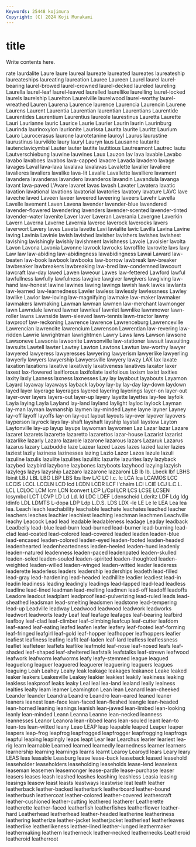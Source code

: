 ```yaml
---
Keywords: 25448 kojimura
Copyright: (C) 2024 Koji Murakami
---
```


# title

Write contents here.



rate
laurdalite Laure laure laureal laureate laureated laureates laureateship laureateships laureating
laureation Lauree Laureen Laurel laurel laurel-bearing laurel-browed laurel-crowned laurel-decked laureled
laureling Laurella laurel-leaf laurel-leaved laurelled laurellike laurelling laurel-locked laurels laurelship
Laurelton Laurelville laurelwood laurel-worthy laurel-wreathed Lauren Laurena Laurence laurence Laurencia
Laurencin Laurene Laurens Laurent Laurentia Laurentian laurentian Laurentians Laurentide Laurentides
Laurentium Laurentius laureole laurestinus Lauretta Laurette Lauri Laurianne lauric Laurice
Laurie Laurier Laurin laurin Laurinburg Laurinda laurinoxylon laurionite Laurissa Laurita
laurite Lauritz Laurium Lauro Laurocerasus laurone laurotetanine lauroyl Laurus laurustine
laurustinus laurvikite laury lauryl Lauryn laus Lausanne lautarite lautenclavicymbal Lauter
lauter lautite lautitious Lautreamont Lautrec lautu Lautverschiebung lauwine lauwines Laux
Lauzon lav lava lavable Lavabo lavabo lavaboes lavabos lava-capped lavacre
Lavada lavadero lavage lavages Laval lava-lava lavalava lavalavas Lavalette lavalier
lavaliere lavalieres lavaliers lavalike lava-lit Lavalle Lavallette lavalliere lavament lavandera
lavanderas lavandero lavanderos lavandin Lavandula lavanga lavant lava-paved L'Avare lavaret
lavas lavash Lavater Lavatera lavatic lavation lavational lavations lavatorial lavatories
lavatory lavature LAVC lave laveche laved Laveen laveer laveered laveering
laveers Lavehr Lavella Lavelle lavement Laven Lavena lavender lavender-blue lavendered
lavender-flowered lavendering lavenders lavender-scented lavender-tinted lavender-water lavenite Laver laver Laveran
Laverania Lavergne Laverkin Lavern Laverna Laverne Lavernia laveroc laverock laverocks
lavers laverwort Lavery laves Laveta lavette Lavi lavialite lavic Lavilla
Lavina Lavine laving Lavinia Lavinie lavish lavished lavisher lavishers lavishes
lavishest lavishing lavishingly lavishly lavishment lavishness Lavoie Lavoisier lavolta Lavon
Lavona Lavonia Lavonne lavrock lavrocks lavroffite lavrovite lavs lavy Law
law law-abiding law-abidingness lawabidingness Lawai Laward law-beaten law-book lawbook lawbooks
law-borrow lawbreak law-breaker lawbreaker lawbreakers lawbreaking law-bred law-condemned lawcourt lawcraft
law-day lawed Lawen laweour Lawes law-fettered Lawford lawful lawfullness lawfully
lawfulness lawgive lawgiver lawgivers lawgiving law-hand law-honest lawine lawines lawing
lawings lawish lawk lawks lawlants law-learned law-learnedness Lawler lawless lawlessly
lawlessness Lawley lawlike Lawlor law-loving law-magnifying lawmake law-maker lawmaker lawmakers
lawmaking Lawman lawman lawmen law-merchant lawmonger lawn Lawndale lawned lawner
lawnleaf lawnlet lawnlike lawnmower lawn-roller lawns Lawnside lawn-sleeved lawn-tennis lawn-tractor
lawny lawproof law-reckoning Lawrence lawrence Lawrenceburg Lawrenceville Lawrencian lawrencite lawrencium
Lawrenson Lawrentian law-revering law-ridden Lawrie lawrightman lawrightmen Lawry Laws laws
Lawson lawsone Lawsoneve Lawsonia lawsonite Lawsonville law-stationer lawsuit lawsuiting lawsuits
Lawtell lawter Lawtey Lawton Lawtons Lawtun law-worthy lawyer lawyered lawyeress
lawyeresses lawyering lawyerism lawyerlike lawyerling lawyerly lawyers lawyership Lawyersville lawyery
lawzy LAX lax laxate laxation laxations laxative laxatively laxativeness laxatives
laxator laxer laxest lax-flowered laxiflorous laxifoliate laxifolious laxism laxist laxities
laxity laxly Laxness laxness laxnesses Lay lay layabout layabouts Layamon
Layard layaway layaways layback layboy lay-by lay-day lay-down laydown layed
layer layerage layerages layered layering layerings layer-on layer-out layer-over layers
layers-out layer-up layery layette layettes lay-fee layfolk Layia laying Layla
Layland lay-land layland laylight layloc laylock Layman lay-man layman laymanship
laymen lay-minded Layne layne layner Layney lay-off layoff layoffs lay-on
lay-out layout layouts lay-over layover layovers layperson layrock lays lay-shaft
layshaft layship laystall laystow Layton Laytonville lay-up layup layups laywoman
laywomen Laz Lazar lazar Lazare lazaret lazarets lazarette lazaretto lazarettos
lazar-house Lazarist lazarist lazarlike lazarly Lazaro lazarole lazarone lazarous lazars
Lazaruk Lazarus lazarus lazary Lazbuddie laze Lazear lazed Lazes lazes
lazied lazier lazies laziest lazily laziness lazinesses lazing Lazio Lazor
Lazos lazule lazuli lazuline lazulis lazulite lazulites lazulitic lazurite lazurites
lazy lazyback lazybed lazybird lazybone lazybones lazyboots lazyhood lazying lazyish
lazylegs lazys lazyship Lazzaro lazzarone lazzaroni LB lb lb. Lbeck
lbf LBHS lbinit LBJ LBL LBO LBP LBS lbs lbw
L/C LC l.c. lc LCA lca LCAMOS LCC LCCIS LCCL
LCCLN LCD lcd LCDN LCDR LCF l'chaim LCI LCIE LCJ
L.C.L. LCL LCLOC LCM lcm LCN lconvert LCP L/Cpl LCR
LCS LCSE LCSEN lcsymbol LCT LCVP LD Ld Ld. ld
LDC LDEF Ldenscheid Lderitz LDF Ldg ldg ldinfo LDL LDMTS
L-dopa LDP Ldp L.D.S. LDS LDX -le LE Le le
LEA Lea lea lea. Leach leach leachability leachable leachate leachates
leached leacher leachers leaches leachier leachiest leaching leachman leachmen Leachville
leachy Leacock Lead lead leadable leadableness leadage Leaday leadback Leadbelly
lead-blue lead-burn lead-burned lead-burner lead-burning lead-clad lead-coated lead-colored lead-covered leaded
leaden leaden-blue lead-encased leaden-colored leaden-eyed leaden-footed leaden-headed leadenhearted leadenheartedness leaden-heeled
leaden-hued leadenly leaden-natured leadenness leaden-paced leadenpated leaden-skulled leaden-soled leaden-souled leaden-spirited
leaden-thoughted leaden-weighted leaden-willed leaden-winged leaden-witted leader leaderess leaderette leaderless leaders
leadership leaderships leadeth lead-filled lead-gray lead-hardening lead-headed leadhillite leadier leadiest
lead-in leadin leadiness leading leadingly leadings lead-lapped lead-lead leadless leadline
lead-lined leadman lead-melting leadmen lead-off leadoff leadoffs Leadore leadout leadplant
leadproof lead-pulverizing lead-ruled leads lead-sheathed leadsman lead-smelting leadsmen leadstone lead-tempering
lead-up Leadville leadway Leadwood leadwood leadwork leadworks leadwort leadworts leady
Leaf leaf leafage leafages leaf-bearing leafbird leafboy leaf-clad leaf-climber leaf-climbing
leafcup leaf-cutter leafdom leaf-eared leaf-eating leafed leafen leafer leafery leaf-footed
leaf-forming leaf-fringed leafgirl leaf-gold leaf-hopper leafhopper leafhoppers leafier leafiest leafiness
leafing leafit leaf-laden leaf-lard leafless leaflessness leaflet leafleteer leaflets leaflike
leafmold leaf-nose leaf-nosed leafs leaf-shaded leaf-shaped leaf-sheltered leafstalk leafstalks leaf-strewn
leafwood leafwork leafworm leafworms leafy leafy-stemmed league leagued leaguelong leaguer
leaguered leaguerer leaguering leaguers leagues leaguing Leah Leahey Leahy leak
leakage leakages leakance Leake leaked leaker leakers Leakesville Leakey leakier
leakiest leakily leakiness leaking leakless leakproof leaks leaky Leal leal
lea-land lealand leally lealness lealties lealty leam leamer Leamington Lean
lean Leanard lean-cheeked Leander leander Leandra Leandre Leandro lean-eared leaned
leaner leaners leanest lean-face lean-faced lean-fleshed leangle lean-headed lean-horned leaning
leanings leanish lean-jawed lean-limbed lean-looking leanly lean-minded Leann Leanna Leanne
lean-necked leanness leannesses Leanor Leanora lean-ribbed leans lean-souled leant lean-to
lean-tos lean-witted leany Leao LEAP leap leapable leaped Leaper leaper
leapers leap-frog leapfrog leapfrogged leapfrogger leapfrogging leapfrogs leapful leaping leapingly
leaps leapt Lear lear Learchus learier leariest lea-rig learn learnable
Learned learned learnedly learnedness learner learners learnership learning learnings learns
learnt Learoy Learoyd lears Leary leary LEAS leas leasable Leasburg
lease lease-back leaseback leased leasehold leaseholder leaseholders leaseholding leaseholds lease-lend
leaseless leaseman leasemen leasemonger lease-pardle lease-purchase leaser leasers leases leash
leashed leashes leashing leashless Leasia leasing leasings leasow least leasts
leastways leastwise leat leath leather leatherback leather-backed leatherbark leatherboard leather-bound
leatherbush leathercoat leather-colored leather-covered leathercraft leather-cushioned leather-cutting leathered leatherer Leatherette
leatherette leather-faced leatherfish leatherfishes leatherflower leather-hard Leatherhead leatherhead leather-headed leatherine
leatheriness leathering leatherize leather-jacket leatherjacket leatherleaf leatherleaves leatherlike leatherlikeness leather-lined
leather-lunged leathermaker leathermaking leathern leatherneck leather-necked leathernecks Leatheroid leatheroid leatherroot
